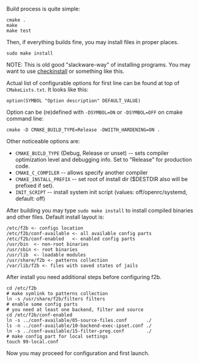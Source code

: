 Build process is quite simple:

    cmake .
    make
    make test

Then, if everything builds fine, you may install files in proper places.

    sudo make install

NOTE: This is old good "slackware-way" of installing programs.
You may want to use [checkinstall](http://checkinstall.izto.org) or something like this.

Actual list of configurable options for first line can be found at top of `CMakeLists.txt`.
It looks like this:

    option(SYMBOL "Option description" DEFAULT_VALUE)

Option can be (re)defined with `-DSYMBOL=ON` or `-DSYMBOL=OFF` on cmake command line:

    cmake -D CMAKE_BUILD_TYPE=Release -DWIITH_HARDENING=ON .

Other noticeable options are:

* `CMAKE_BUILD_TYPE` (Debug, Release or unset) -- sets compiler optimization level and debugging info. Set to "Release" for production code.
* `CMAKE_C_COMPILER` -- allows specify another compiler
* `CMAKE_INSTALL_PREFIX` -- set root of install dir ($DESTDIR also will be prefixed if set).
* `INIT_SCRIPT` -- install system init script (values: off/openrc/systemd, default: off)

After building you may type `sudo make install` to install compiled binaries and other files.
Default install layout is:

    /etc/f2b <- configs location
    /etc/f2b/conf-available <- all available config parts
    /etc/f2b/conf-enabled   <- enabled config parts
    /usr/bin  <- non-root binaries
    /usr/sbin <- root binaries
    /usr/lib  <- loadable modules
    /usr/share/f2b <- patterns collection
    /var/lib/f2b <- files with saved states of jails

After install you need additional steps before configuring f2b.

    cd /etc/f2b
    # make symlink to patterns collection
    ln -s /usr/share/f2b/filters filters
    # enable some config parts
    # you need at least one backend, filter and source
    cd /etc/f2b/conf-enabled
    ln -s ../conf-available/05-source-files.conf       ./
    ls -n ../conf-available/10-backend-exec-ipset.conf ./
    ln -s ../conf-available/15-filter-preg.conf        ./
    # make config part for local settings
    touch 99-local.conf

Now you may proceed for configuration and first launch.
